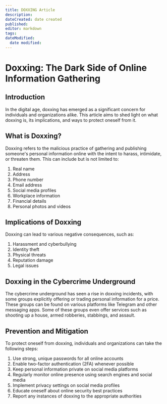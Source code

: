 ```yaml
---
title: DOXXING Article
description: 
dateCreated: date created
published: 
editor: markdown
tags: 
dateModified:
  date modified:
---
```

# Doxxing: The Dark Side of Online Information Gathering

## Introduction

In the digital age, doxxing has emerged as a significant concern for individuals and organizations alike. This article aims to shed light on what doxxing is, its implications, and ways to protect oneself from it.

## What is Doxxing?

Doxxing refers to the malicious practice of gathering and publishing someone's personal information online with the intent to harass, intimidate, or threaten them. This can include but is not limited to:

1. Real name
2. Address
3. Phone number
4. Email address
5. Social media profiles
6. Workplace information
7. Financial details
8. Personal photos and videos

## Implications of Doxxing

Doxxing can lead to various negative consequences, such as:

1. Harassment and cyberbullying
2. Identity theft
3. Physical threats
4. Reputation damage
5. Legal issues

## Doxxing in the Cybercrime Underground

The cybercrime underground has seen a rise in doxxing incidents, with some groups explicitly offering or trading personal information for a price. These groups can be found on various platforms like Telegram and other messaging apps. Some of these groups even offer services such as shooting up a house, armed robberies, stabbings, and assault.

## Prevention and Mitigation

To protect oneself from doxxing, individuals and organizations can take the following steps:

1. Use strong, unique passwords for all online accounts
2. Enable two-factor authentication (2FA) whenever possible
3. Keep personal information private on social media platforms
4. Regularly monitor online presence using search engines and social media
5. Implement privacy settings on social media profiles
6. Educate oneself about online security best practices
7. Report any instances of doxxing to the appropriate authorities
